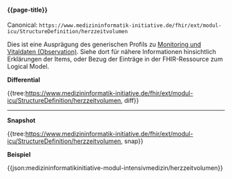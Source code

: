 #### {{page-title}}

Canonical: 
```https://www.medizininformatik-initiative.de/fhir/ext/modul-icu/StructureDefinition/herzzeitvolumen```
<br> 

Dies ist eine Ausprägung des generischen Profils zu [Monitoring und Vitaldaten (Observation)](https://www.medizininformatik-initiative.de/fhir/ext/modul-icu/StructureDefinition/monitoring-und-vitaldaten). Siehe dort für nähere Informationen hinsichtlich Erklärungen der Items, oder Bezug der Einträge in der FHIR-Ressource zum Logical Model. 


**Differential**

{{tree:https://www.medizininformatik-initiative.de/fhir/ext/modul-icu/StructureDefinition/herzzeitvolumen, diff}}

---

**Snapshot**

{{tree:https://www.medizininformatik-initiative.de/fhir/ext/modul-icu/StructureDefinition/herzzeitvolumen, snap}}

**Beispiel**

{{json:medizininformatikinitiative-modul-intensivmedizin/herzzeitvolumen}}